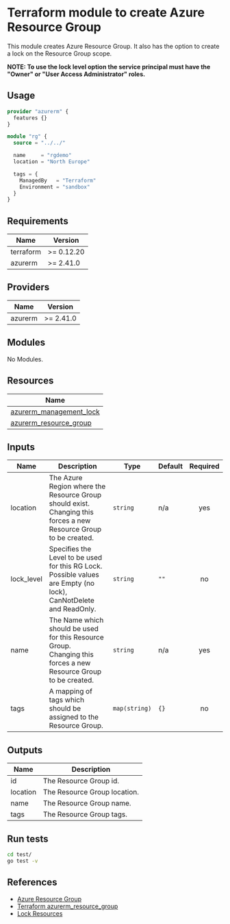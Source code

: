 # Terraform module to create Azure Resource Group

This module creates Azure Resource Group.
It also has the option to create a lock on the Resource Group scope.

**NOTE: To use the lock level option the service principal must have the "Owner"
or "User Access Administrator" roles.**

## Usage

```hcl:examples/basic/main.tf
provider "azurerm" {
  features {}
}

module "rg" {
  source = "../../"

  name     = "rgdemo"
  location = "North Europe"

  tags = {
    ManagedBy   = "Terraform"
    Environment = "sandbox"
  }
}

```

<!-- BEGINNING OF PRE-COMMIT-TERRAFORM DOCS HOOK -->

## Requirements

| Name | Version |
|------|---------|
| terraform | >= 0.12.20 |
| azurerm | >= 2.41.0 |

## Providers

| Name | Version |
|------|---------|
| azurerm | >= 2.41.0 |

## Modules

No Modules.

## Resources

| Name |
|------|
| [azurerm_management_lock](https://registry.terraform.io/providers/hashicorp/azurerm/2.41.0/docs/resources/management_lock) |
| [azurerm_resource_group](https://registry.terraform.io/providers/hashicorp/azurerm/2.41.0/docs/resources/resource_group) |

## Inputs

| Name | Description | Type | Default | Required |
|------|-------------|------|---------|:--------:|
| location | The Azure Region where the Resource Group should exist.<br>Changing this forces a new Resource Group to be created. | `string` | n/a | yes |
| lock\_level | Specifies the Level to be used for this RG Lock.<br>Possible values are Empty (no lock), CanNotDelete and ReadOnly. | `string` | `""` | no |
| name | The Name which should be used for this Resource Group.<br>Changing this forces a new Resource Group to be created. | `string` | n/a | yes |
| tags | A mapping of tags which should be assigned to the Resource Group. | `map(string)` | `{}` | no |

## Outputs

| Name | Description |
|------|-------------|
| id | The Resource Group id. |
| location | The Resource Group location. |
| name | The Resource Group name. |
| tags | The Resource Group tags. |
<!-- END OF PRE-COMMIT-TERRAFORM DOCS HOOK -->


## Run tests

```bash
cd test/
go test -v
```

## References

* [Azure Resource Group](https://docs.microsoft.com/en-us/azure/azure-resource-manager/management/manage-resource-groups-portal)
* [Terraform azurerm_resource_group](https://registry.terraform.io/providers/hashicorp/azurerm/latest/docs/resources/resource_group)
* [Lock Resources](https://docs.microsoft.com/en-us/azure/azure-resource-manager/management/lock-resources)
